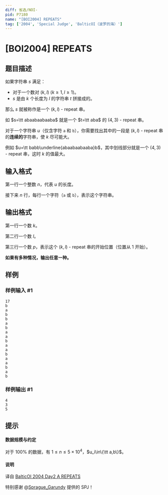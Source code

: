```yaml
---
diff: 省选/NOI-
pid: P7180
name: "[BOI2004] REPEATS"
tag: ['2004', 'Special Judge', 'BalticOI（波罗的海）']
---
```

# [BOI2004] REPEATS
## 题目描述

如果字符串 $s$ 满足：

- 对于一个数对 $(k,l)~(k\ge 1,l\ge 1)$。
- $s$ 是由 $k$ 个长度为 $l$ 的字符串 $t$ 拼接成的。

那么 $s$ 就被称作是一个 $(k,l)\text{ - repeat}$ 串。

如 $s=\tt abaabaabaaba$ 就是一个 $t=\tt aba$ 的 $(4,3)\text{ - repeat}$ 串。

对于一个字符串 $u$（仅含字符 $\texttt a$ 和 $\texttt b$），你需要找出其中的一段是 $(k,l)\text{ - repeat}$ 串的**连续的**字符串，使 $k$ 尽可能大。

例如 $u=\tt babb\underline{abaabaabaaba}b$，其中划线部分就是一个 $(4,3)\text{ - repeat}$ 串，这时 $k$ 的值最大。
## 输入格式

第一行一个整数 $n$，代表 $u$ 的长度。

接下来 $n$ 行，每行一个字符（$\texttt a$ 或 $\texttt b$），表示这个字符串。
## 输出格式

第一行一个数 $k$。

第二行一个数 $l$。

第三行一个数 $p$，表示这个 $(k,l)\text{ - repeat}$ 串的开始位置（位置从 $1$ 开始）。

**如果有多种情况，输出任意一种。**
## 样例

### 样例输入 #1
```
17
b
a
b
b
a
b
a
a
b
a
a
b
a
a
b
a
b 
```
### 样例输出 #1
```
4
3
5
```
## 提示

#### 数据规模与约定

对于 $100\%$ 的数据，有 $1\le n\le 5\times 10^{4}$，$u_i\in\{\tt a,b\}$。

#### 说明

译自 [BalticOI 2004 Day2 A REPEATS](https://boi.cses.fi/files/boi2004_day2.pdf)

特别感谢 @[Sprague_Garundy](https://www.luogu.com.cn/user/764746) 提供的 SPJ！
